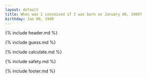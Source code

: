 ```yaml
---
layout: default
title: When was I conceived if I was born on January 09, 1909?
birthday: Jan 09, 1909
---
```


{% include header.md %}

{% include guess.md %}

{% include calculate.md %}

{% include safety.md %}

{% include footer.md %}



